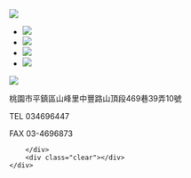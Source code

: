 <!DOCTYPE html>
<html lang="zh-TW">
<head>
	<meta charset="UTF-8">
	<title>月桂娃娃</title>
	<link rel="stylesheet" type="text/css" href="css/style.css">
</head>
<body>
	<div class="container">
		<div class="header">
		  <div class="big">
			<div class="logo">
				<a href="#"><img src="img/logo.jpg"></a>
			</div>
			<div class="site-nav">
				<ul>
					<li><a href="https://www.facebook.com/%E6%9C%88%E6%A1%82%E5%A8%83%E5%A8%83-1220788447938687/?ref=page_internal"><img src="img/facebook.jpg"onmouseover="this.src='img/afacebook.jpg';" onmouseout="this.src='img/facebook.jpg';"></a></li>
					<li><a href="file:///C:/Users/%E9%8D%BE%E5%B0%9A%E5%AE%8F/Desktop/%E6%9C%88%E6%A1%82/%E6%9C%88%E6%A1%823.html"><img src="img/product.jpg"onmouseover="this.src='img/aproduct.jpg';" onmouseout="this.src='img/product.jpg';"></a></li>
					<li><a href="file:///C:/Users/%E9%8D%BE%E5%B0%9A%E5%AE%8F/Desktop/%E6%9C%88%E6%A1%82/%E6%9C%88%E6%A1%822.html"><img src="img/company.jpg"onmouseover="this.src='img/acompany.jpg';" onmouseout="this.src='img/company.jpg';"></a></li>
					<li><a href="file:///C:/Users/%E9%8D%BE%E5%B0%9A%E5%AE%8F/Desktop/%E6%9C%88%E6%A1%82/%E6%9C%88%E6%A1%82.html"><img src="img/home.jpg"onmouseover="this.src='img/ahome.jpg';" onmouseout="this.src='img/home.jpg';"></a></li>
				</ul>
			</div>
			<div class="clear"></div>
		  </div>
		</div>
		<div class="article">
			<div class="pp1"><img src="img/forhome.jpg"></div>
<!-- 			<div class="pp2"><img src="img/forcompany.jpg"></div>
			<div class="pp3"><img src="img/forproduct.jpg"></div> -->
		</div>
	</div>
	<div class="footer">
		<div class="footerer">
			<p class="word1">桃園市平鎮區山峰里中豐路山頂段469巷39弄10號</p>
		    <p class="word2">TEL 034696447</p>
		    <p class="word3">FAX 03-4696873</p>

		</div>
		<div class="clear"></div>
	</div>
</body>
</html>
